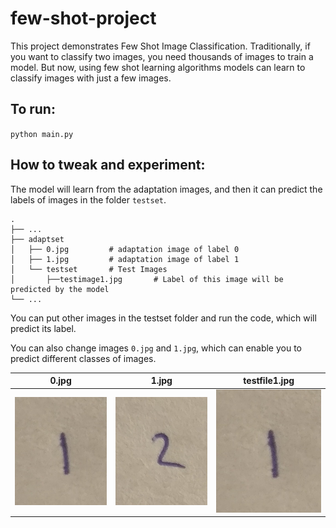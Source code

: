 # few-shot-project

This project demonstrates Few Shot Image Classification. Traditionally, if you want to classify two images, you need thousands of images to train a model. But now, using few shot learning algorithms models can learn to classify images with just a few images.

## To run:

`python main.py`

## How to tweak and experiment:

The model will learn from the adaptation images, and then it can predict the labels of images in the folder `testset`.

```
.
├── ...
├── adaptset
│   ├── 0.jpg         # adaptation image of label 0
│   ├── 1.jpg         # adaptation image of label 1
│   └── testset       # Test Images
│       ├──testimage1.jpg       # Label of this image will be predicted by the model
└── ...
```

You can put other images in the testset folder and run the code, which will predict its label.

You can also change images `0.jpg` and `1.jpg`, which can enable you to predict different classes of images.


0.jpg             |  1.jpg             |  testfile1.jpg
:-------------------------:|:-------------------------:|:-------------------------:
![](/adaptset/0.jpg)  |  ![](/adaptset/1.jpg)  |  ![](/adaptset/testset/testfile1.jpg)
